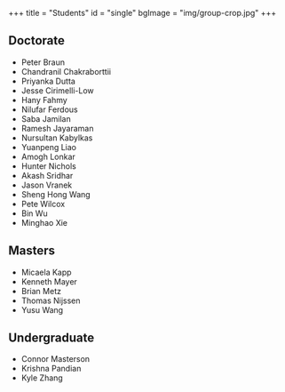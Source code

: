 +++
title = "Students"
id = "single"
bgImage = "img/group-crop.jpg"
+++


Doctorate
---------
* Peter Braun
* Chandranil Chakraborttii
* Priyanka Dutta
* Jesse Cirimelli-Low
* Hany Fahmy
* Nilufar Ferdous
* Saba Jamilan
* Ramesh Jayaraman
* Nursultan Kabylkas
* Yuanpeng Liao
* Amogh Lonkar
* Hunter Nichols
* Akash Sridhar
* Jason Vranek
* Sheng Hong Wang
* Pete Wilcox
* Bin Wu
* Minghao Xie


Masters
-------
* Micaela Kapp
* Kenneth Mayer
* Brian Metz
* Thomas Nijssen
* Yusu Wang


Undergraduate
-------------------------
* Connor Masterson
* Krishna Pandian
* Kyle Zhang
